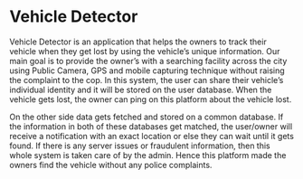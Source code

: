# Vehicle Detector

Vehicle Detector is an application that helps the owners to track their vehicle when they get lost by using the vehicle’s unique information. Our main goal is to provide the owner’s with a searching facility across the city using Public Camera, GPS and mobile capturing technique without raising the complaint to the cop. In this system, the user can share their vehicle’s individual identity and it will be stored on the user database. When the vehicle gets lost, the owner can ping on this platform about the vehicle lost. 

On the other side data gets fetched and stored on a common database. If the information in both of these databases get matched, the user/owner will receive a notification with an exact location or else they can wait until it gets found. If there is any server issues or fraudulent information, then this whole system is taken care of by the admin. Hence this platform made the owners find the vehicle without any police complaints.
